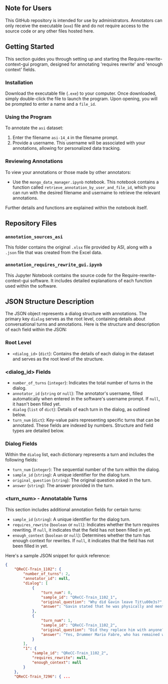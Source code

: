 ## Note for Users

This GitHub repository is intended for use by administrators. Annotators can only receive the executable (`exe`) file and do not require access to the source code or any other files hosted here. 


## Getting Started

This section guides you through setting up and starting the Require-rewrite-context-gui program, designed for annotating 'requires rewrite' and 'enough context' fields.

### Installation

Download the executable file (`.exe`) to your computer. Once downloaded, simply double-click the file to launch the program. Upon opening, you will be prompted to enter a name and a `file_id`. 

### Using the Program

To annotate the `asi` dataset:
1. Enter the filename `asi-14_4` in the filename prompt.
2. Provide a username. This username will be associated with your annotations, allowing for personalized data tracking.

### Reviewing Annotations

To view your annotations or those made by other annotators:
- Use the `mongo_data_manager.ipynb` notebook. This notebook contains a function called `retrieve_annotation_by_user_and_file_id`, which you can run with the desired filename and username to retrieve the relevant annotations.

Further details and functions are explained within the notebook itself.

## Repository Files

### `annotation_sources_asi`
This folder contains the original `.xlsx` file provided by ASI, along with a `.json` file that was created from the Excel data. 

### `annotation_requires_rewrite_gui.ipynb`
This Jupyter Notebook contains the source code for the Require-rewrite-context-gui software. It includes detailed explanations of each function used within the software.


## JSON Structure Description

The JSON object represents a dialog structure with annotations. The primary key `dialog` serves as the root level, containing details about conversational turns and annotations. Here is the structure and description of each field within the JSON:

### Root Level

- `<dialog_id>` (`dict`): Contains the details of each dialog in the dataset and serves as the root level of the structure.

### <dialog_id> Fields

- `number_of_turns` (`integer`): Indicates the total number of turns in the dialog.
- `annotator_id` (`string` or `null`): The annotator's username, filled automatically when entered in the software's username prompt. If `null`, it hasn't been filled yet.
- `dialog` (`list` of `dict`): Details of each turn in the dialog, as outlined below.
- `turn_num` (`dict`): Key-value pairs representing specific turns that can be annotated. These fields are indexed by numbers. Structure and field types are detailed below.

### Dialog Fields

Within the `dialog` list, each dictionary represents a turn and includes the following fields:

- `turn_num` (`integer`): The sequential number of the turn within the dialog.
- `sample_id` (`string`): A unique identifier for the dialog turn.
- `original_question` (`string`): The original question asked in the turn.
- `answer` (`string`): The answer provided in the turn.

### <turn_num> - Annotatable Turns

This section includes additional annotation fields for certain turns:

- `sample_id` (`string`): A unique identifier for the dialog turn.
- `requires_rewrite` (`boolean` or `null`): Indicates whether the turn requires rewriting. If `null`, it indicates that the field has not been filled in yet.
- `enough_context` (`boolean` or `null`): Determines whether the turn has enough context for rewrites. If `null`, it indicates that the field has not been filled in yet.

Here's a sample JSON snippet for quick reference:

```json
{
    "QReCC-Train_1102": {
        "number_of_turns": 2,
        "annotator_id": null,
        "dialog": [
            {
                "turn_num": 0,
                "sample_id": "QReCC-Train_1102_1",
                "original_question": "Why did Gavin leave Tit\u00e3s?",
                "answer": "Gavin stated that he was physically and mentally exhausted because of the Titas tours and album releases."
            },
            {
                "turn_num": 1,
                "sample_id": "QReCC-Train_1102_2",
                "original_question": "Did they replace him with anyone?",
                "answer": "Yes, Drummer Mario Fabre, who has remained with the Titas since then as a session member."
            }
        ],
        "1": {
            "sample_id": "QReCC-Train_1102_2",
            "requires_rewrite": null,
            "enough_context": null
        }
    },
    "QReCC-Train_7296": { ...

